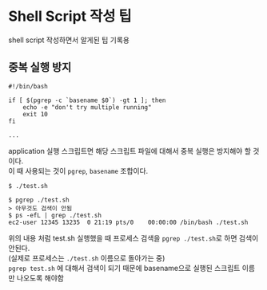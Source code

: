 # Shell Script 작성 팁

shell script 작성하면서 알게된 팁 기록용

## 중복 실행 방지

```shell
#!/bin/bash

if [ $(pgrep -c `basename $0`) -gt 1 ]; then
	echo -e "don't try multiple running"
	exit 10
fi

...
```
application 실행 스크립트면 해당 스크립트 파일에 대해서 중복 실행은 방지해야 할 것이다.  
이 때 사용되는 것이 `pgrep`, `basename` 조합이다.  
```shell
$ ./test.sh

$ pgrep ./test.sh
> 아무것도 검색이 안됨
$ ps -efL | grep ./test.sh
ec2-user 12345 13235  0 21:19 pts/0    00:00:00 /bin/bash ./test.sh
```
위의 내용 처럼 test.sh 실행했을 때 프로세스 검색을 `pgrep ./test.sh`로 하면 검색이 안된다.  
(실제로 프로세스는 `./test.sh` 이름으로 돌아가는 중)  
`pgrep test.sh` 에 대해서 검색이 되기 때문에 basename으로 실행된 스크립트 이름만 나오도록 해야함


